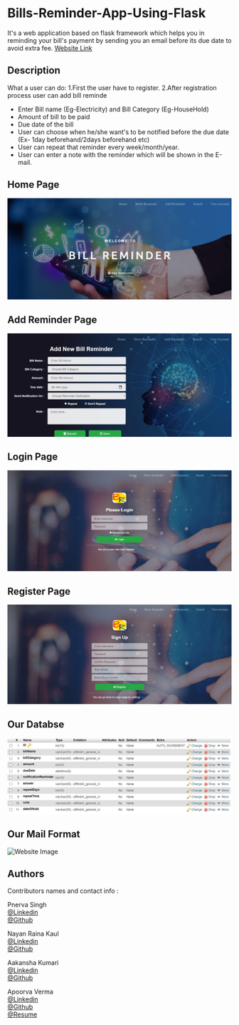 # Bills-Reminder-App-Using-Flask

It's a web application based on flask framework which helps you in reminding your bill's payment by sending you an email 
before its due date to avoid extra fee.
[Website Link](https://priceless-johnson-639019.netlify.app/)

## Description

What a user can do:
1.First the user have to register.
2.After registration process user can add bill reminde
- Enter Bill name (Eg-Electricity) and Bill Category (Eg-HouseHold)
- Amount of bill to be paid
- Due date of the bill
- User can choose when he/she want's to be notified before the due date (Ex- 1day beforehand/2days beforehand etc)
- User can repeat that reminder every week/month/year.
- User can enter a note with the reminder which will be shown in the E-mail.






## Home Page
![Website Image](static/img/readme_pic1.jpg?raw=true "Title")
<br>
## Add Reminder Page
![Website Image](static/img/readme_pic2.jpg?raw=true "Title")
<br>
## Login Page
![Website Image](static/img/readme_pic3.jpg?raw=true "Title")
<br>
## Register Page
![Website Image](static/img/readme_pic4.jpg?raw=true "Title")
<br>
## Our Databse
![Website Image](static/img/readme_pic5.jpg?raw=true "Title")
<br>
## Our Mail Format
![Website Image](static/img/readme_pic6.jpg?raw=true "Title")





## Authors

Contributors names and contact info :


Pnerva Singh<br>
[@Linkedin](https://www.linkedin.com/in/punerva-singh-958305204)
<br>
[@Github](https://github.com/punervasingh)
<br>



Nayan Raina Kaul<br>
[@Linkedin](http://linkedin.com/in/nayan-raina-kaul-905812202)
<br>
[@Github](https://github.com/nayanrainakaul)
<br>


Aakansha Kumari<br>
[@Linkedin](https://www.linkedin.com/in/aakanksha-kumari-64013a210)
<br>
[@Github](https://github.com/aakanksha-198)
<br>


Apoorva Verma<br>
[@Linkedin](https://www.linkedin.com/in/apoorva-verma-aa045a202/)
<br>
[@Github](https://github.com/apoorva-01)
<br>
[@Resume](https://my-main-portfolio-website.herokuapp.com/)



